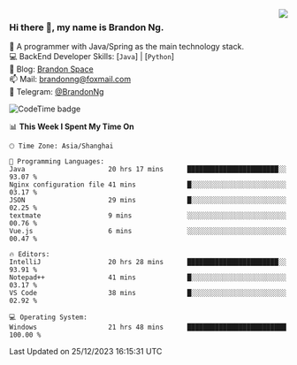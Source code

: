 <img  align="right" src="https://github-readme-stats-brandon0824.vercel.app/api/top-langs/?username=brandon0824&layout=compact">

### Hi there 👋, my name is Brandon Ng.

🌱 A programmer with Java/Spring as the main technology stack.  
💻 BackEnd Developer Skills: [`Java`] | [`Python`]  
📝 Blog: [Brandon Space](https://brandonng.tech)  
📫 Mail: brandonng@foxmail.com  
📰 Telegram: [@BrandonNg](https://t.me/BrandonNg24)  

![CodeTime badge](https://img.shields.io/endpoint?style=flat-square&url=https%3A%2F%2Fapi.codetime.dev%2Fshield%3Fid%3D128%26project%3D%26in%3D604800000)

<!--START_SECTION:waka-->
📊 **This Week I Spent My Time On** 

```text
🕑︎ Time Zone: Asia/Shanghai

💬 Programming Languages: 
Java                     20 hrs 17 mins      ███████████████████████░░   93.07 % 
Nginx configuration file 41 mins             █░░░░░░░░░░░░░░░░░░░░░░░░   03.17 % 
JSON                     29 mins             █░░░░░░░░░░░░░░░░░░░░░░░░   02.25 % 
textmate                 9 mins              ░░░░░░░░░░░░░░░░░░░░░░░░░   00.76 % 
Vue.js                   6 mins              ░░░░░░░░░░░░░░░░░░░░░░░░░   00.47 % 

🔥 Editors: 
IntelliJ                 20 hrs 28 mins      ███████████████████████░░   93.91 % 
Notepad++                41 mins             █░░░░░░░░░░░░░░░░░░░░░░░░   03.17 % 
VS Code                  38 mins             █░░░░░░░░░░░░░░░░░░░░░░░░   02.92 % 

💻 Operating System: 
Windows                  21 hrs 48 mins      █████████████████████████   100.00 % 
```


 Last Updated on 25/12/2023 16:15:31 UTC
<!--END_SECTION:waka-->
